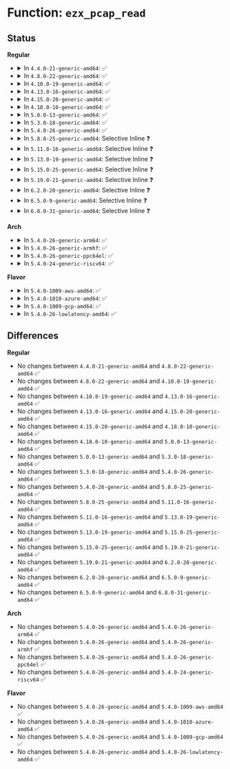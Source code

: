 # Function: <code>ezx_pcap_read</code>

## Status
<b>Regular</b>
<ul>
<li>
<details>
<summary>In <code>4.4.0-21-generic-amd64</code>: ✅</summary>

```c
int ezx_pcap_read(struct pcap_chip * pcap, u8 reg_num, u32 * value)
```

```json
{
  "name": "ezx_pcap_read",
  "collision_type": "Unique Global",
  "inline_type": "No",
  "funcs": [
    {
      "addr": 18446744071584657760,
      "name": "ezx_pcap_read",
      "external": true,
      "loc": "drivers/mfd/ezx-pcap.c:96",
      "file": "drivers/mfd/ezx-pcap.c",
      "inline": "seen, unknown",
      "caller_inline": [],
      "caller_func": [
        "drivers/mfd/ezx-pcap.c:pcap_set_ts_bits",
        "drivers/mfd/ezx-pcap.c:pcap_adc_trigger",
        "drivers/mfd/ezx-pcap.c:pcap_adc_trigger",
        "drivers/mfd/ezx-pcap.c:pcap_adc_irq",
        "drivers/mfd/ezx-pcap.c:pcap_adc_irq",
        "drivers/mfd/ezx-pcap.c:pcap_isr_work",
        "drivers/mfd/ezx-pcap.c:pcap_isr_work",
        "drivers/mfd/ezx-pcap.c:pcap_isr_work"
      ]
    }
  ],
  "symbols": [
    {
      "addr": 18446744071584657760,
      "name": "ezx_pcap_read",
      "section": ".text",
      "bind": "STB_GLOBAL",
      "size": 74
    }
  ]
}
```
</details>
</li>
<li>
<details>
<summary>In <code>4.8.0-22-generic-amd64</code>: ✅</summary>

```c
int ezx_pcap_read(struct pcap_chip * pcap, u8 reg_num, u32 * value)
```

```json
{
  "name": "ezx_pcap_read",
  "collision_type": "Unique Global",
  "inline_type": "No",
  "funcs": [
    {
      "addr": 18446744071585006544,
      "name": "ezx_pcap_read",
      "external": true,
      "loc": "drivers/mfd/ezx-pcap.c:96",
      "file": "drivers/mfd/ezx-pcap.c",
      "inline": "seen, unknown",
      "caller_inline": [],
      "caller_func": [
        "drivers/mfd/ezx-pcap.c:pcap_adc_irq",
        "drivers/mfd/ezx-pcap.c:pcap_adc_irq",
        "drivers/mfd/ezx-pcap.c:pcap_adc_trigger",
        "drivers/mfd/ezx-pcap.c:pcap_adc_trigger",
        "drivers/mfd/ezx-pcap.c:pcap_set_ts_bits",
        "drivers/mfd/ezx-pcap.c:pcap_isr_work",
        "drivers/mfd/ezx-pcap.c:pcap_isr_work",
        "drivers/mfd/ezx-pcap.c:pcap_isr_work"
      ]
    }
  ],
  "symbols": [
    {
      "addr": 18446744071585006544,
      "name": "ezx_pcap_read",
      "section": ".text",
      "bind": "STB_GLOBAL",
      "size": 74
    }
  ]
}
```
</details>
</li>
<li>
<details>
<summary>In <code>4.10.0-19-generic-amd64</code>: ✅</summary>

```c
int ezx_pcap_read(struct pcap_chip * pcap, u8 reg_num, u32 * value)
```

```json
{
  "name": "ezx_pcap_read",
  "collision_type": "Unique Global",
  "inline_type": "No",
  "funcs": [
    {
      "addr": 18446744071585190000,
      "name": "ezx_pcap_read",
      "external": true,
      "loc": "drivers/mfd/ezx-pcap.c:96",
      "file": "drivers/mfd/ezx-pcap.c",
      "inline": "seen, unknown",
      "caller_inline": [],
      "caller_func": [
        "drivers/mfd/ezx-pcap.c:pcap_adc_irq",
        "drivers/mfd/ezx-pcap.c:pcap_adc_irq",
        "drivers/mfd/ezx-pcap.c:pcap_adc_trigger",
        "drivers/mfd/ezx-pcap.c:pcap_adc_trigger",
        "drivers/mfd/ezx-pcap.c:pcap_set_ts_bits",
        "drivers/mfd/ezx-pcap.c:pcap_isr_work",
        "drivers/mfd/ezx-pcap.c:pcap_isr_work",
        "drivers/mfd/ezx-pcap.c:pcap_isr_work"
      ]
    }
  ],
  "symbols": [
    {
      "addr": 18446744071585190000,
      "name": "ezx_pcap_read",
      "section": ".text",
      "bind": "STB_GLOBAL",
      "size": 74
    }
  ]
}
```
</details>
</li>
<li>
<details>
<summary>In <code>4.13.0-16-generic-amd64</code>: ✅</summary>

```c
int ezx_pcap_read(struct pcap_chip * pcap, u8 reg_num, u32 * value)
```

```json
{
  "name": "ezx_pcap_read",
  "collision_type": "Unique Global",
  "inline_type": "No",
  "funcs": [
    {
      "addr": 18446744071585272208,
      "name": "ezx_pcap_read",
      "external": true,
      "loc": "drivers/mfd/ezx-pcap.c:96",
      "file": "drivers/mfd/ezx-pcap.c",
      "inline": "seen, unknown",
      "caller_inline": [],
      "caller_func": [
        "drivers/mfd/ezx-pcap.c:pcap_adc_irq",
        "drivers/mfd/ezx-pcap.c:pcap_adc_irq",
        "drivers/mfd/ezx-pcap.c:pcap_adc_trigger",
        "drivers/mfd/ezx-pcap.c:pcap_adc_trigger",
        "drivers/mfd/ezx-pcap.c:pcap_set_ts_bits",
        "drivers/mfd/ezx-pcap.c:pcap_isr_work",
        "drivers/mfd/ezx-pcap.c:pcap_isr_work",
        "drivers/mfd/ezx-pcap.c:pcap_isr_work"
      ]
    }
  ],
  "symbols": [
    {
      "addr": 18446744071585272208,
      "name": "ezx_pcap_read",
      "section": ".text",
      "bind": "STB_GLOBAL",
      "size": 74
    }
  ]
}
```
</details>
</li>
<li>
<details>
<summary>In <code>4.15.0-20-generic-amd64</code>: ✅</summary>

```c
int ezx_pcap_read(struct pcap_chip * pcap, u8 reg_num, u32 * value)
```

```json
{
  "name": "ezx_pcap_read",
  "collision_type": "Unique Global",
  "inline_type": "No",
  "funcs": [
    {
      "addr": 18446744071585700272,
      "name": "ezx_pcap_read",
      "external": true,
      "loc": "drivers/mfd/ezx-pcap.c:96",
      "file": "drivers/mfd/ezx-pcap.c",
      "inline": "seen, unknown",
      "caller_inline": [],
      "caller_func": [
        "drivers/mfd/ezx-pcap.c:pcap_adc_irq",
        "drivers/mfd/ezx-pcap.c:pcap_adc_irq",
        "drivers/mfd/ezx-pcap.c:pcap_adc_trigger",
        "drivers/mfd/ezx-pcap.c:pcap_adc_trigger",
        "drivers/mfd/ezx-pcap.c:pcap_set_ts_bits",
        "drivers/mfd/ezx-pcap.c:pcap_isr_work",
        "drivers/mfd/ezx-pcap.c:pcap_isr_work",
        "drivers/mfd/ezx-pcap.c:pcap_isr_work"
      ]
    }
  ],
  "symbols": [
    {
      "addr": 18446744071585700272,
      "name": "ezx_pcap_read",
      "section": ".text",
      "bind": "STB_GLOBAL",
      "size": 74
    }
  ]
}
```
</details>
</li>
<li>
<details>
<summary>In <code>4.18.0-10-generic-amd64</code>: ✅</summary>

```c
int ezx_pcap_read(struct pcap_chip * pcap, u8 reg_num, u32 * value)
```

```json
{
  "name": "ezx_pcap_read",
  "collision_type": "Unique Global",
  "inline_type": "No",
  "funcs": [
    {
      "addr": 18446744071585946320,
      "name": "ezx_pcap_read",
      "external": true,
      "loc": "drivers/mfd/ezx-pcap.c:96",
      "file": "drivers/mfd/ezx-pcap.c",
      "inline": "seen, unknown",
      "caller_inline": [],
      "caller_func": [
        "drivers/mfd/ezx-pcap.c:pcap_adc_irq",
        "drivers/mfd/ezx-pcap.c:pcap_adc_irq",
        "drivers/mfd/ezx-pcap.c:pcap_adc_trigger",
        "drivers/mfd/ezx-pcap.c:pcap_adc_trigger",
        "drivers/mfd/ezx-pcap.c:pcap_set_ts_bits",
        "drivers/mfd/ezx-pcap.c:pcap_isr_work",
        "drivers/mfd/ezx-pcap.c:pcap_isr_work",
        "drivers/mfd/ezx-pcap.c:pcap_isr_work"
      ]
    }
  ],
  "symbols": [
    {
      "addr": 18446744071585946320,
      "name": "ezx_pcap_read",
      "section": ".text",
      "bind": "STB_GLOBAL",
      "size": 74
    }
  ]
}
```
</details>
</li>
<li>
<details>
<summary>In <code>5.0.0-13-generic-amd64</code>: ✅</summary>

```c
int ezx_pcap_read(struct pcap_chip * pcap, u8 reg_num, u32 * value)
```

```json
{
  "name": "ezx_pcap_read",
  "collision_type": "Unique Global",
  "inline_type": "No",
  "funcs": [
    {
      "addr": 18446744071586082512,
      "name": "ezx_pcap_read",
      "external": true,
      "loc": "drivers/mfd/ezx-pcap.c:96",
      "file": "drivers/mfd/ezx-pcap.c",
      "inline": "seen, unknown",
      "caller_inline": [],
      "caller_func": [
        "drivers/mfd/ezx-pcap.c:pcap_adc_irq",
        "drivers/mfd/ezx-pcap.c:pcap_adc_irq",
        "drivers/mfd/ezx-pcap.c:pcap_adc_trigger",
        "drivers/mfd/ezx-pcap.c:pcap_adc_trigger",
        "drivers/mfd/ezx-pcap.c:pcap_set_ts_bits",
        "drivers/mfd/ezx-pcap.c:pcap_isr_work",
        "drivers/mfd/ezx-pcap.c:pcap_isr_work",
        "drivers/mfd/ezx-pcap.c:pcap_isr_work"
      ]
    }
  ],
  "symbols": [
    {
      "addr": 18446744071586082512,
      "name": "ezx_pcap_read",
      "section": ".text",
      "bind": "STB_GLOBAL",
      "size": 74
    }
  ]
}
```
</details>
</li>
<li>
<details>
<summary>In <code>5.3.0-18-generic-amd64</code>: ✅</summary>

```c
int ezx_pcap_read(struct pcap_chip * pcap, u8 reg_num, u32 * value)
```

```json
{
  "name": "ezx_pcap_read",
  "collision_type": "Unique Global",
  "inline_type": "No",
  "funcs": [
    {
      "addr": 18446744071586318000,
      "name": "ezx_pcap_read",
      "external": true,
      "loc": "drivers/mfd/ezx-pcap.c:92",
      "file": "drivers/mfd/ezx-pcap.c",
      "inline": "seen, unknown",
      "caller_inline": [],
      "caller_func": [
        "drivers/mfd/ezx-pcap.c:pcap_adc_irq",
        "drivers/mfd/ezx-pcap.c:pcap_adc_irq",
        "drivers/mfd/ezx-pcap.c:pcap_adc_trigger",
        "drivers/mfd/ezx-pcap.c:pcap_adc_trigger",
        "drivers/mfd/ezx-pcap.c:pcap_set_ts_bits",
        "drivers/mfd/ezx-pcap.c:pcap_isr_work",
        "drivers/mfd/ezx-pcap.c:pcap_isr_work",
        "drivers/mfd/ezx-pcap.c:pcap_isr_work"
      ]
    }
  ],
  "symbols": [
    {
      "addr": 18446744071586318000,
      "name": "ezx_pcap_read",
      "section": ".text",
      "bind": "STB_GLOBAL",
      "size": 77
    }
  ]
}
```
</details>
</li>
<li>
<details>
<summary>In <code>5.4.0-26-generic-amd64</code>: ✅</summary>

```c
int ezx_pcap_read(struct pcap_chip * pcap, u8 reg_num, u32 * value)
```

```json
{
  "name": "ezx_pcap_read",
  "collision_type": "Unique Global",
  "inline_type": "No",
  "funcs": [
    {
      "addr": 18446744071586466112,
      "name": "ezx_pcap_read",
      "external": true,
      "loc": "drivers/mfd/ezx-pcap.c:93",
      "file": "drivers/mfd/ezx-pcap.c",
      "inline": "seen, unknown",
      "caller_inline": [],
      "caller_func": [
        "drivers/mfd/ezx-pcap.c:pcap_adc_irq",
        "drivers/mfd/ezx-pcap.c:pcap_adc_irq",
        "drivers/mfd/ezx-pcap.c:pcap_adc_trigger",
        "drivers/mfd/ezx-pcap.c:pcap_adc_trigger",
        "drivers/mfd/ezx-pcap.c:pcap_set_ts_bits",
        "drivers/mfd/ezx-pcap.c:pcap_isr_work",
        "drivers/mfd/ezx-pcap.c:pcap_isr_work",
        "drivers/mfd/ezx-pcap.c:pcap_isr_work"
      ]
    }
  ],
  "symbols": [
    {
      "addr": 18446744071586466112,
      "name": "ezx_pcap_read",
      "section": ".text",
      "bind": "STB_GLOBAL",
      "size": 87
    }
  ]
}
```
</details>
</li>
<li>
<details>
<summary>In <code>5.8.0-25-generic-amd64</code>: Selective Inline ❓</summary>

```c
int ezx_pcap_read(struct pcap_chip * pcap, u8 reg_num, u32 * value)
```

```json
{
  "name": "ezx_pcap_read",
  "collision_type": "Unique Global",
  "inline_type": "Selective",
  "funcs": [
    {
      "addr": 18446744071587245214,
      "name": "ezx_pcap_read",
      "external": true,
      "loc": "drivers/mfd/ezx-pcap.c:93",
      "file": "drivers/mfd/ezx-pcap.c",
      "inline": "not declared, inlined",
      "caller_inline": [
        "drivers/mfd/ezx-pcap.c:pcap_adc_irq",
        "drivers/mfd/ezx-pcap.c:pcap_adc_irq",
        "drivers/mfd/ezx-pcap.c:pcap_adc_trigger",
        "drivers/mfd/ezx-pcap.c:pcap_adc_trigger",
        "drivers/mfd/ezx-pcap.c:pcap_set_ts_bits",
        "drivers/mfd/ezx-pcap.c:pcap_isr_work",
        "drivers/mfd/ezx-pcap.c:pcap_isr_work",
        "drivers/mfd/ezx-pcap.c:pcap_isr_work"
      ],
      "caller_func": []
    }
  ],
  "symbols": [
    {
      "addr": 18446744071587242656,
      "name": "ezx_pcap_read",
      "section": ".text",
      "bind": "STB_GLOBAL",
      "size": 87
    }
  ]
}
```
</details>
</li>
<li>
<details>
<summary>In <code>5.11.0-16-generic-amd64</code>: Selective Inline ❓</summary>

```c
int ezx_pcap_read(struct pcap_chip * pcap, u8 reg_num, u32 * value)
```

```json
{
  "name": "ezx_pcap_read",
  "collision_type": "Unique Global",
  "inline_type": "Selective",
  "funcs": [
    {
      "addr": 18446744071587314478,
      "name": "ezx_pcap_read",
      "external": true,
      "loc": "drivers/mfd/ezx-pcap.c:93",
      "file": "drivers/mfd/ezx-pcap.c",
      "inline": "not declared, inlined",
      "caller_inline": [
        "drivers/mfd/ezx-pcap.c:pcap_adc_irq",
        "drivers/mfd/ezx-pcap.c:pcap_adc_irq",
        "drivers/mfd/ezx-pcap.c:pcap_adc_trigger",
        "drivers/mfd/ezx-pcap.c:pcap_adc_trigger",
        "drivers/mfd/ezx-pcap.c:pcap_set_ts_bits",
        "drivers/mfd/ezx-pcap.c:pcap_isr_work",
        "drivers/mfd/ezx-pcap.c:pcap_isr_work",
        "drivers/mfd/ezx-pcap.c:pcap_isr_work"
      ],
      "caller_func": []
    }
  ],
  "symbols": [
    {
      "addr": 18446744071587311920,
      "name": "ezx_pcap_read",
      "section": ".text",
      "bind": "STB_GLOBAL",
      "size": 87
    }
  ]
}
```
</details>
</li>
<li>
<details>
<summary>In <code>5.13.0-19-generic-amd64</code>: Selective Inline ❓</summary>

```c
int ezx_pcap_read(struct pcap_chip * pcap, u8 reg_num, u32 * value)
```

```json
{
  "name": "ezx_pcap_read",
  "collision_type": "Unique Global",
  "inline_type": "Selective",
  "funcs": [
    {
      "addr": 18446744071587201614,
      "name": "ezx_pcap_read",
      "external": true,
      "loc": "drivers/mfd/ezx-pcap.c:93",
      "file": "drivers/mfd/ezx-pcap.c",
      "inline": "not declared, inlined",
      "caller_inline": [
        "drivers/mfd/ezx-pcap.c:pcap_adc_irq",
        "drivers/mfd/ezx-pcap.c:pcap_adc_irq",
        "drivers/mfd/ezx-pcap.c:pcap_adc_trigger",
        "drivers/mfd/ezx-pcap.c:pcap_adc_trigger",
        "drivers/mfd/ezx-pcap.c:pcap_set_ts_bits",
        "drivers/mfd/ezx-pcap.c:pcap_isr_work",
        "drivers/mfd/ezx-pcap.c:pcap_isr_work",
        "drivers/mfd/ezx-pcap.c:pcap_isr_work"
      ],
      "caller_func": []
    }
  ],
  "symbols": [
    {
      "addr": 18446744071587199056,
      "name": "ezx_pcap_read",
      "section": ".text",
      "bind": "STB_GLOBAL",
      "size": 87
    }
  ]
}
```
</details>
</li>
<li>
<details>
<summary>In <code>5.15.0-25-generic-amd64</code>: Selective Inline ❓</summary>

```c
int ezx_pcap_read(struct pcap_chip * pcap, u8 reg_num, u32 * value)
```

```json
{
  "name": "ezx_pcap_read",
  "collision_type": "Unique Global",
  "inline_type": "Selective",
  "funcs": [
    {
      "addr": 18446744071587763816,
      "name": "ezx_pcap_read",
      "external": true,
      "loc": "drivers/mfd/ezx-pcap.c:93",
      "file": "drivers/mfd/ezx-pcap.c",
      "inline": "not declared, inlined",
      "caller_inline": [
        "drivers/mfd/ezx-pcap.c:pcap_adc_irq",
        "drivers/mfd/ezx-pcap.c:pcap_adc_irq",
        "drivers/mfd/ezx-pcap.c:pcap_adc_trigger",
        "drivers/mfd/ezx-pcap.c:pcap_adc_trigger",
        "drivers/mfd/ezx-pcap.c:pcap_set_ts_bits",
        "drivers/mfd/ezx-pcap.c:pcap_isr_work",
        "drivers/mfd/ezx-pcap.c:pcap_isr_work",
        "drivers/mfd/ezx-pcap.c:pcap_isr_work"
      ],
      "caller_func": []
    }
  ],
  "symbols": [
    {
      "addr": 18446744071587761024,
      "name": "ezx_pcap_read",
      "section": ".text",
      "bind": "STB_GLOBAL",
      "size": 87
    }
  ]
}
```
</details>
</li>
<li>
<details>
<summary>In <code>5.19.0-21-generic-amd64</code>: Selective Inline ❓</summary>

```c
int ezx_pcap_read(struct pcap_chip * pcap, u8 reg_num, u32 * value)
```

```json
{
  "name": "ezx_pcap_read",
  "collision_type": "Unique Global",
  "inline_type": "Selective",
  "funcs": [
    {
      "addr": 18446744071589109429,
      "name": "ezx_pcap_read",
      "external": true,
      "loc": "drivers/mfd/ezx-pcap.c:93",
      "file": "drivers/mfd/ezx-pcap.c",
      "inline": "not declared, inlined",
      "caller_inline": [
        "drivers/mfd/ezx-pcap.c:pcap_adc_irq",
        "drivers/mfd/ezx-pcap.c:pcap_adc_irq",
        "drivers/mfd/ezx-pcap.c:pcap_adc_trigger",
        "drivers/mfd/ezx-pcap.c:pcap_adc_trigger",
        "drivers/mfd/ezx-pcap.c:pcap_set_ts_bits",
        "drivers/mfd/ezx-pcap.c:pcap_isr_work",
        "drivers/mfd/ezx-pcap.c:pcap_isr_work",
        "drivers/mfd/ezx-pcap.c:pcap_isr_work"
      ],
      "caller_func": []
    }
  ],
  "symbols": [
    {
      "addr": 18446744071589106416,
      "name": "ezx_pcap_read",
      "section": ".text",
      "bind": "STB_GLOBAL",
      "size": 95
    }
  ]
}
```
</details>
</li>
<li>
<details>
<summary>In <code>6.2.0-20-generic-amd64</code>: Selective Inline ❓</summary>

```c
int ezx_pcap_read(struct pcap_chip * pcap, u8 reg_num, u32 * value)
```

```json
{
  "name": "ezx_pcap_read",
  "collision_type": "Unique Global",
  "inline_type": "Selective",
  "funcs": [
    {
      "addr": 18446744071590646581,
      "name": "ezx_pcap_read",
      "external": true,
      "loc": "drivers/mfd/ezx-pcap.c:93",
      "file": "drivers/mfd/ezx-pcap.c",
      "inline": "not declared, inlined",
      "caller_inline": [
        "drivers/mfd/ezx-pcap.c:pcap_adc_irq",
        "drivers/mfd/ezx-pcap.c:pcap_adc_irq",
        "drivers/mfd/ezx-pcap.c:pcap_adc_trigger",
        "drivers/mfd/ezx-pcap.c:pcap_adc_trigger",
        "drivers/mfd/ezx-pcap.c:pcap_set_ts_bits",
        "drivers/mfd/ezx-pcap.c:pcap_isr_work",
        "drivers/mfd/ezx-pcap.c:pcap_isr_work",
        "drivers/mfd/ezx-pcap.c:pcap_isr_work"
      ],
      "caller_func": []
    }
  ],
  "symbols": [
    {
      "addr": 18446744071590643344,
      "name": "ezx_pcap_read",
      "section": ".text",
      "bind": "STB_GLOBAL",
      "size": 95
    }
  ]
}
```
</details>
</li>
<li>
<details>
<summary>In <code>6.5.0-9-generic-amd64</code>: Selective Inline ❓</summary>

```c
int ezx_pcap_read(struct pcap_chip * pcap, u8 reg_num, u32 * value)
```

```json
{
  "name": "ezx_pcap_read",
  "collision_type": "Unique Global",
  "inline_type": "Selective",
  "funcs": [
    {
      "addr": 18446744071590987429,
      "name": "ezx_pcap_read",
      "external": true,
      "loc": "drivers/mfd/ezx-pcap.c:93",
      "file": "drivers/mfd/ezx-pcap.c",
      "inline": "not declared, inlined",
      "caller_inline": [
        "drivers/mfd/ezx-pcap.c:pcap_adc_irq",
        "drivers/mfd/ezx-pcap.c:pcap_adc_irq",
        "drivers/mfd/ezx-pcap.c:pcap_adc_trigger",
        "drivers/mfd/ezx-pcap.c:pcap_adc_trigger",
        "drivers/mfd/ezx-pcap.c:pcap_set_ts_bits",
        "drivers/mfd/ezx-pcap.c:pcap_isr_work",
        "drivers/mfd/ezx-pcap.c:pcap_isr_work",
        "drivers/mfd/ezx-pcap.c:pcap_isr_work"
      ],
      "caller_func": []
    }
  ],
  "symbols": [
    {
      "addr": 18446744071590984192,
      "name": "ezx_pcap_read",
      "section": ".text",
      "bind": "STB_GLOBAL",
      "size": 95
    }
  ]
}
```
</details>
</li>
<li>
<details>
<summary>In <code>6.8.0-31-generic-amd64</code>: Selective Inline ❓</summary>

```c
int ezx_pcap_read(struct pcap_chip * pcap, u8 reg_num, u32 * value)
```

```json
{
  "name": "ezx_pcap_read",
  "collision_type": "Unique Global",
  "inline_type": "Selective",
  "funcs": [
    {
      "addr": 18446744071591331445,
      "name": "ezx_pcap_read",
      "external": true,
      "loc": "drivers/mfd/ezx-pcap.c:93",
      "file": "drivers/mfd/ezx-pcap.c",
      "inline": "not declared, inlined",
      "caller_inline": [
        "drivers/mfd/ezx-pcap.c:pcap_adc_irq",
        "drivers/mfd/ezx-pcap.c:pcap_adc_irq",
        "drivers/mfd/ezx-pcap.c:pcap_adc_trigger",
        "drivers/mfd/ezx-pcap.c:pcap_adc_trigger",
        "drivers/mfd/ezx-pcap.c:pcap_set_ts_bits",
        "drivers/mfd/ezx-pcap.c:pcap_isr_work",
        "drivers/mfd/ezx-pcap.c:pcap_isr_work",
        "drivers/mfd/ezx-pcap.c:pcap_isr_work"
      ],
      "caller_func": []
    }
  ],
  "symbols": [
    {
      "addr": 18446744071591328160,
      "name": "ezx_pcap_read",
      "section": ".text",
      "bind": "STB_GLOBAL",
      "size": 95
    }
  ]
}
```
</details>
</li>
</ul>
<b>Arch</b>
<ul>
<li>
<details>
<summary>In <code>5.4.0-26-generic-arm64</code>: ✅</summary>

```c
int ezx_pcap_read(struct pcap_chip * pcap, u8 reg_num, u32 * value)
```

```json
{
  "name": "ezx_pcap_read",
  "collision_type": "Unique Global",
  "inline_type": "No",
  "funcs": [
    {
      "addr": 18446603336499334240,
      "name": "ezx_pcap_read",
      "external": true,
      "loc": "drivers/mfd/ezx-pcap.c:93",
      "file": "drivers/mfd/ezx-pcap.c",
      "inline": "seen, unknown",
      "caller_inline": [],
      "caller_func": [
        "drivers/mfd/ezx-pcap.c:pcap_adc_irq",
        "drivers/mfd/ezx-pcap.c:pcap_adc_irq",
        "drivers/mfd/ezx-pcap.c:pcap_adc_trigger",
        "drivers/mfd/ezx-pcap.c:pcap_adc_trigger",
        "drivers/mfd/ezx-pcap.c:pcap_set_ts_bits",
        "drivers/mfd/ezx-pcap.c:pcap_isr_work",
        "drivers/mfd/ezx-pcap.c:pcap_isr_work",
        "drivers/mfd/ezx-pcap.c:pcap_isr_work"
      ]
    }
  ],
  "symbols": [
    {
      "addr": 18446603336499334240,
      "name": "ezx_pcap_read",
      "section": ".text",
      "bind": "STB_GLOBAL",
      "size": 192
    }
  ]
}
```
</details>
</li>
<li>
<details>
<summary>In <code>5.4.0-26-generic-armhf</code>: ✅</summary>

```c
int ezx_pcap_read(struct pcap_chip * pcap, u8 reg_num, u32 * value)
```

```json
{
  "name": "ezx_pcap_read",
  "collision_type": "Unique Global",
  "inline_type": "No",
  "funcs": [
    {
      "addr": 3231883320,
      "name": "ezx_pcap_read",
      "external": true,
      "loc": "drivers/mfd/ezx-pcap.c:93",
      "file": "drivers/mfd/ezx-pcap.c",
      "inline": "seen, unknown",
      "caller_inline": [],
      "caller_func": [
        "drivers/mfd/ezx-pcap.c:pcap_adc_irq",
        "drivers/mfd/ezx-pcap.c:pcap_adc_irq",
        "drivers/mfd/ezx-pcap.c:pcap_adc_trigger",
        "drivers/mfd/ezx-pcap.c:pcap_adc_trigger",
        "drivers/mfd/ezx-pcap.c:pcap_set_ts_bits",
        "drivers/mfd/ezx-pcap.c:pcap_isr_work",
        "drivers/mfd/ezx-pcap.c:pcap_isr_work",
        "drivers/mfd/ezx-pcap.c:pcap_isr_work"
      ]
    }
  ],
  "symbols": [
    {
      "addr": 3231883320,
      "name": "ezx_pcap_read",
      "section": ".text",
      "bind": "STB_GLOBAL",
      "size": 96
    }
  ]
}
```
</details>
</li>
<li>
<details>
<summary>In <code>5.4.0-26-generic-ppc64el</code>: ✅</summary>

```c
int ezx_pcap_read(struct pcap_chip * pcap, u8 reg_num, u32 * value)
```

```json
{
  "name": "ezx_pcap_read",
  "collision_type": "Unique Global",
  "inline_type": "No",
  "funcs": [
    {
      "addr": 13835058055292556880,
      "name": "ezx_pcap_read",
      "external": true,
      "loc": "drivers/mfd/ezx-pcap.c:93",
      "file": "drivers/mfd/ezx-pcap.c",
      "inline": "seen, unknown",
      "caller_inline": [],
      "caller_func": [
        "drivers/mfd/ezx-pcap.c:pcap_adc_irq",
        "drivers/mfd/ezx-pcap.c:pcap_adc_irq",
        "drivers/mfd/ezx-pcap.c:pcap_adc_trigger",
        "drivers/mfd/ezx-pcap.c:pcap_adc_trigger",
        "drivers/mfd/ezx-pcap.c:pcap_set_ts_bits",
        "drivers/mfd/ezx-pcap.c:pcap_isr_work",
        "drivers/mfd/ezx-pcap.c:pcap_isr_work",
        "drivers/mfd/ezx-pcap.c:pcap_isr_work"
      ]
    }
  ],
  "symbols": [
    {
      "addr": 13835058055292556880,
      "name": "ezx_pcap_read",
      "section": ".text",
      "bind": "STB_GLOBAL",
      "size": 156
    }
  ]
}
```
</details>
</li>
<li>
<details>
<summary>In <code>5.4.0-24-generic-riscv64</code>: ✅</summary>

```c
int ezx_pcap_read(struct pcap_chip * pcap, u8 reg_num, u32 * value)
```

```json
{
  "name": "ezx_pcap_read",
  "collision_type": "Unique Global",
  "inline_type": "No",
  "funcs": [
    {
      "addr": 18446743936276579034,
      "name": "ezx_pcap_read",
      "external": true,
      "loc": "drivers/mfd/ezx-pcap.c:93",
      "file": "drivers/mfd/ezx-pcap.c",
      "inline": "seen, unknown",
      "caller_inline": [],
      "caller_func": [
        "drivers/mfd/ezx-pcap.c:pcap_adc_irq",
        "drivers/mfd/ezx-pcap.c:pcap_adc_irq",
        "drivers/mfd/ezx-pcap.c:pcap_adc_trigger",
        "drivers/mfd/ezx-pcap.c:pcap_adc_trigger",
        "drivers/mfd/ezx-pcap.c:pcap_set_ts_bits",
        "drivers/mfd/ezx-pcap.c:pcap_isr_work",
        "drivers/mfd/ezx-pcap.c:pcap_isr_work",
        "drivers/mfd/ezx-pcap.c:pcap_isr_work"
      ]
    }
  ],
  "symbols": [
    {
      "addr": 18446743936276579034,
      "name": "ezx_pcap_read",
      "section": ".text",
      "bind": "STB_GLOBAL",
      "size": 102
    }
  ]
}
```
</details>
</li>
</ul>
<b>Flavor</b>
<ul>
<li>
<details>
<summary>In <code>5.4.0-1009-aws-amd64</code>: ✅</summary>

```c
int ezx_pcap_read(struct pcap_chip * pcap, u8 reg_num, u32 * value)
```

```json
{
  "name": "ezx_pcap_read",
  "collision_type": "Unique Global",
  "inline_type": "No",
  "funcs": [
    {
      "addr": 18446744071586195936,
      "name": "ezx_pcap_read",
      "external": true,
      "loc": "drivers/mfd/ezx-pcap.c:93",
      "file": "drivers/mfd/ezx-pcap.c",
      "inline": "seen, unknown",
      "caller_inline": [],
      "caller_func": [
        "drivers/mfd/ezx-pcap.c:pcap_adc_irq",
        "drivers/mfd/ezx-pcap.c:pcap_adc_irq",
        "drivers/mfd/ezx-pcap.c:pcap_adc_trigger",
        "drivers/mfd/ezx-pcap.c:pcap_adc_trigger",
        "drivers/mfd/ezx-pcap.c:pcap_set_ts_bits",
        "drivers/mfd/ezx-pcap.c:pcap_isr_work",
        "drivers/mfd/ezx-pcap.c:pcap_isr_work",
        "drivers/mfd/ezx-pcap.c:pcap_isr_work"
      ]
    }
  ],
  "symbols": [
    {
      "addr": 18446744071586195936,
      "name": "ezx_pcap_read",
      "section": ".text",
      "bind": "STB_GLOBAL",
      "size": 87
    }
  ]
}
```
</details>
</li>
<li>
<details>
<summary>In <code>5.4.0-1010-azure-amd64</code>: ✅</summary>

```c
int ezx_pcap_read(struct pcap_chip * pcap, u8 reg_num, u32 * value)
```

```json
{
  "name": "ezx_pcap_read",
  "collision_type": "Unique Global",
  "inline_type": "No",
  "funcs": [
    {
      "addr": 18446744071586015216,
      "name": "ezx_pcap_read",
      "external": true,
      "loc": "drivers/mfd/ezx-pcap.c:93",
      "file": "drivers/mfd/ezx-pcap.c",
      "inline": "seen, unknown",
      "caller_inline": [],
      "caller_func": [
        "drivers/mfd/ezx-pcap.c:pcap_adc_irq",
        "drivers/mfd/ezx-pcap.c:pcap_adc_irq",
        "drivers/mfd/ezx-pcap.c:pcap_adc_trigger",
        "drivers/mfd/ezx-pcap.c:pcap_adc_trigger",
        "drivers/mfd/ezx-pcap.c:pcap_set_ts_bits",
        "drivers/mfd/ezx-pcap.c:pcap_isr_work",
        "drivers/mfd/ezx-pcap.c:pcap_isr_work",
        "drivers/mfd/ezx-pcap.c:pcap_isr_work"
      ]
    }
  ],
  "symbols": [
    {
      "addr": 18446744071586015216,
      "name": "ezx_pcap_read",
      "section": ".text",
      "bind": "STB_GLOBAL",
      "size": 87
    }
  ]
}
```
</details>
</li>
<li>
<details>
<summary>In <code>5.4.0-1009-gcp-amd64</code>: ✅</summary>

```c
int ezx_pcap_read(struct pcap_chip * pcap, u8 reg_num, u32 * value)
```

```json
{
  "name": "ezx_pcap_read",
  "collision_type": "Unique Global",
  "inline_type": "No",
  "funcs": [
    {
      "addr": 18446744071586414080,
      "name": "ezx_pcap_read",
      "external": true,
      "loc": "drivers/mfd/ezx-pcap.c:93",
      "file": "drivers/mfd/ezx-pcap.c",
      "inline": "seen, unknown",
      "caller_inline": [],
      "caller_func": [
        "drivers/mfd/ezx-pcap.c:pcap_adc_irq",
        "drivers/mfd/ezx-pcap.c:pcap_adc_irq",
        "drivers/mfd/ezx-pcap.c:pcap_adc_trigger",
        "drivers/mfd/ezx-pcap.c:pcap_adc_trigger",
        "drivers/mfd/ezx-pcap.c:pcap_set_ts_bits",
        "drivers/mfd/ezx-pcap.c:pcap_isr_work",
        "drivers/mfd/ezx-pcap.c:pcap_isr_work",
        "drivers/mfd/ezx-pcap.c:pcap_isr_work"
      ]
    }
  ],
  "symbols": [
    {
      "addr": 18446744071586414080,
      "name": "ezx_pcap_read",
      "section": ".text",
      "bind": "STB_GLOBAL",
      "size": 87
    }
  ]
}
```
</details>
</li>
<li>
<details>
<summary>In <code>5.4.0-26-lowlatency-amd64</code>: ✅</summary>

```c
int ezx_pcap_read(struct pcap_chip * pcap, u8 reg_num, u32 * value)
```

```json
{
  "name": "ezx_pcap_read",
  "collision_type": "Unique Global",
  "inline_type": "No",
  "funcs": [
    {
      "addr": 18446744071586525760,
      "name": "ezx_pcap_read",
      "external": true,
      "loc": "drivers/mfd/ezx-pcap.c:93",
      "file": "drivers/mfd/ezx-pcap.c",
      "inline": "seen, unknown",
      "caller_inline": [],
      "caller_func": [
        "drivers/mfd/ezx-pcap.c:pcap_adc_irq",
        "drivers/mfd/ezx-pcap.c:pcap_adc_irq",
        "drivers/mfd/ezx-pcap.c:pcap_adc_trigger",
        "drivers/mfd/ezx-pcap.c:pcap_adc_trigger",
        "drivers/mfd/ezx-pcap.c:pcap_set_ts_bits",
        "drivers/mfd/ezx-pcap.c:pcap_isr_work",
        "drivers/mfd/ezx-pcap.c:pcap_isr_work",
        "drivers/mfd/ezx-pcap.c:pcap_isr_work"
      ]
    }
  ],
  "symbols": [
    {
      "addr": 18446744071586525760,
      "name": "ezx_pcap_read",
      "section": ".text",
      "bind": "STB_GLOBAL",
      "size": 87
    }
  ]
}
```
</details>
</li>
</ul>

## Differences
<b>Regular</b>
<ul>
<li>
No changes between <code>4.4.0-21-generic-amd64</code> and <code>4.8.0-22-generic-amd64</code> ✅
</li>
<li>
No changes between <code>4.8.0-22-generic-amd64</code> and <code>4.10.0-19-generic-amd64</code> ✅
</li>
<li>
No changes between <code>4.10.0-19-generic-amd64</code> and <code>4.13.0-16-generic-amd64</code> ✅
</li>
<li>
No changes between <code>4.13.0-16-generic-amd64</code> and <code>4.15.0-20-generic-amd64</code> ✅
</li>
<li>
No changes between <code>4.15.0-20-generic-amd64</code> and <code>4.18.0-10-generic-amd64</code> ✅
</li>
<li>
No changes between <code>4.18.0-10-generic-amd64</code> and <code>5.0.0-13-generic-amd64</code> ✅
</li>
<li>
No changes between <code>5.0.0-13-generic-amd64</code> and <code>5.3.0-18-generic-amd64</code> ✅
</li>
<li>
No changes between <code>5.3.0-18-generic-amd64</code> and <code>5.4.0-26-generic-amd64</code> ✅
</li>
<li>
No changes between <code>5.4.0-26-generic-amd64</code> and <code>5.8.0-25-generic-amd64</code> ✅
</li>
<li>
No changes between <code>5.8.0-25-generic-amd64</code> and <code>5.11.0-16-generic-amd64</code> ✅
</li>
<li>
No changes between <code>5.11.0-16-generic-amd64</code> and <code>5.13.0-19-generic-amd64</code> ✅
</li>
<li>
No changes between <code>5.13.0-19-generic-amd64</code> and <code>5.15.0-25-generic-amd64</code> ✅
</li>
<li>
No changes between <code>5.15.0-25-generic-amd64</code> and <code>5.19.0-21-generic-amd64</code> ✅
</li>
<li>
No changes between <code>5.19.0-21-generic-amd64</code> and <code>6.2.0-20-generic-amd64</code> ✅
</li>
<li>
No changes between <code>6.2.0-20-generic-amd64</code> and <code>6.5.0-9-generic-amd64</code> ✅
</li>
<li>
No changes between <code>6.5.0-9-generic-amd64</code> and <code>6.8.0-31-generic-amd64</code> ✅
</li>
</ul>
<b>Arch</b>
<ul>
<li>
No changes between <code>5.4.0-26-generic-amd64</code> and <code>5.4.0-26-generic-arm64</code> ✅
</li>
<li>
No changes between <code>5.4.0-26-generic-amd64</code> and <code>5.4.0-26-generic-armhf</code> ✅
</li>
<li>
No changes between <code>5.4.0-26-generic-amd64</code> and <code>5.4.0-26-generic-ppc64el</code> ✅
</li>
<li>
No changes between <code>5.4.0-26-generic-amd64</code> and <code>5.4.0-24-generic-riscv64</code> ✅
</li>
</ul>
<b>Flavor</b>
<ul>
<li>
No changes between <code>5.4.0-26-generic-amd64</code> and <code>5.4.0-1009-aws-amd64</code> ✅
</li>
<li>
No changes between <code>5.4.0-26-generic-amd64</code> and <code>5.4.0-1010-azure-amd64</code> ✅
</li>
<li>
No changes between <code>5.4.0-26-generic-amd64</code> and <code>5.4.0-1009-gcp-amd64</code> ✅
</li>
<li>
No changes between <code>5.4.0-26-generic-amd64</code> and <code>5.4.0-26-lowlatency-amd64</code> ✅
</li>
</ul>
